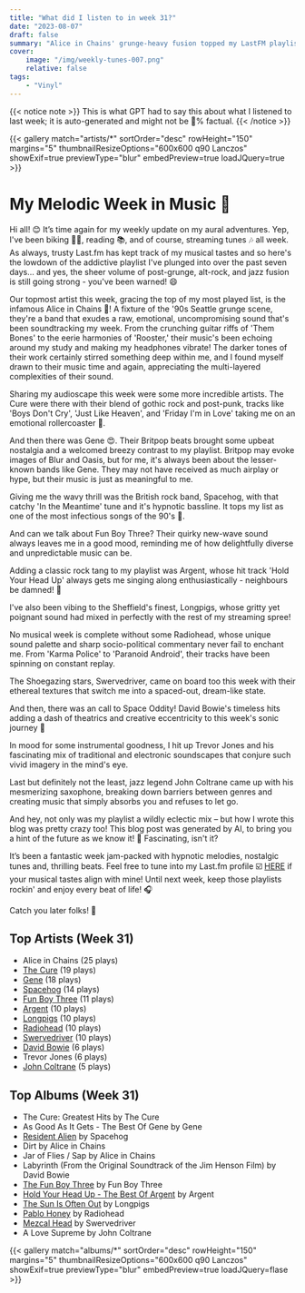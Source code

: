 ```yaml
---
title: "What did I listen to in week 31?"
date: "2023-08-07"
draft: false
summary: "Alice in Chains' grunge-heavy fusion topped my LastFM playlist, with gritty vocals and evocative guitar riffs leading the charge."
cover:
    image: "/img/weekly-tunes-007.png"
    relative: false
tags:
    - "Vinyl"
---
```


{{< notice note >}}
This is what GPT had to say this about what I listened to last week; it is auto-generated and might not be 💯% factual.
{{< /notice >}}

{{< gallery match="artists/*" sortOrder="desc" rowHeight="150" margins="5" thumbnailResizeOptions="600x600 q90 Lanczos" showExif=true previewType="blur" embedPreview=true loadJQuery=true >}}

# My Melodic Week in Music 🎵

Hi all! 😊 It’s time again for my weekly update on my aural adventures. Yep, I've been biking 🚴‍♂️, reading 📚, and of course, streaming tunes 🎶 all week. As always, trusty Last.fm has kept track of my musical tastes and so here's the lowdown of the addictive playlist I've plunged into over the past seven days... and yes, the sheer volume of post-grunge, alt-rock, and jazz fusion is still going strong - you've been warned! 😄

Our topmost artist this week, gracing the top of my most played list, is the infamous Alice in Chains 🎸! A fixture of the '90s Seattle grunge scene, they're a band that exudes a raw, emotional, uncompromising sound that's been soundtracking my week. From the crunching guitar riffs of 'Them Bones' to the eerie harmonies of 'Rooster,' their music's been echoing around my study and making my headphones vibrate! The darker tones of their work certainly stirred something deep within me, and I found myself drawn to their music time and again, appreciating the multi-layered complexities of their sound.

Sharing my audioscape this week were some more incredible artists. The Cure were there with their blend of gothic rock and post-punk, tracks like 'Boys Don't Cry', 'Just Like Heaven', and 'Friday I'm in Love' taking me on an emotional rollercoaster 🎢. 

And then there was Gene 😍. Their Britpop beats brought some upbeat nostalgia and a welcomed breezy contrast to my playlist. Britpop may evoke images of Blur and Oasis, but for me, it's always been about the lesser-known bands like Gene. They may not have received as much airplay or hype, but their music is just as meaningful to me.

Giving me the wavy thrill was the British rock band, Spacehog, with that catchy 'In the Meantime' tune and it's hypnotic bassline. It tops my list as one of the most infectious songs of the 90's 🎉. 

And can we talk about Fun Boy Three? Their quirky new-wave sound always leaves me in a good mood, reminding me of how delightfully diverse and unpredictable music can be. 

Adding a classic rock tang to my playlist was Argent, whose hit track 'Hold Your Head Up' always gets me singing along enthusiastically - neighbours be damned! 🤘

I've also been vibing to the Sheffield's finest, Longpigs, whose gritty yet poignant sound had mixed in perfectly with the rest of my streaming spree!

No musical week is complete without some Radiohead, whose unique sound palette and sharp socio-political commentary never fail to enchant me. From 'Karma Police' to 'Paranoid Android', their tracks have been spinning on constant replay.

The Shoegazing stars, Swervedriver, came on board too this week with their ethereal textures that switch me into a spaced-out, dream-like state.

And then, there was an call to Space Oddity! David Bowie's timeless hits adding a dash of theatrics and creative eccentricity to this week's sonic journey 💫

In mood for some instrumental goodness, I hit up Trevor Jones and his fascinating mix of traditional and electronic soundscapes that conjure such vivid imagery in the mind's eye.

Last but definitely not the least, jazz legend John Coltrane came up with his mesmerizing saxophone, breaking down barriers between genres and creating music that simply absorbs you and refuses to let go.

And hey, not only was my playlist a wildly eclectic mix – but how I wrote this blog was pretty crazy too! This blog post was generated by AI, to bring you a hint of the future as we know it! 🤖 Fascinating, isn't it?

It’s been a fantastic week jam-packed with hypnotic melodies, nostalgic tunes and, thrilling beats. Feel free to tune into my Last.fm profile ☑️ [HERE](https://www.last.fm/user/RussMckendrick) if your musical tastes align with mine! Until next week, keep those playlists rockin' and enjoy every beat of life! 🎧 

Catch you later folks! 🤟

## Top Artists (Week 31)

- Alice in Chains (25 plays)
- [The Cure](https://www.mckendrick.rocks/artist/the-cure/) (19 plays)
- [Gene](https://www.mckendrick.rocks/artist/gene/) (18 plays)
- [Spacehog](https://www.mckendrick.rocks/artist/spacehog/) (14 plays)
- [Fun Boy Three](https://www.mckendrick.rocks/artist/fun-boy-three/) (11 plays)
- [Argent](https://www.mckendrick.rocks/artist/argent/) (10 plays)
- [Longpigs](https://www.mckendrick.rocks/artist/longpigs/) (10 plays)
- [Radiohead](https://www.mckendrick.rocks/artist/radiohead/) (10 plays)
- [Swervedriver](https://www.mckendrick.rocks/artist/swervedriver/) (10 plays)
- [David Bowie](https://www.mckendrick.rocks/artist/david-bowie/) (6 plays)
- Trevor Jones (6 plays)
- [John Coltrane](https://www.mckendrick.rocks/artist/john-coltrane/) (5 plays)


## Top Albums (Week 31)

- The Cure: Greatest Hits by The Cure
- As Good As It Gets - The Best Of Gene by Gene
- [Resident Alien](https://www.mckendrick.rocks/albums/resident-alien-15815605/) by Spacehog
- Dirt by Alice in Chains
- Jar of Flies / Sap by Alice in Chains
- Labyrinth (From the Original Soundtrack of the Jim Henson Film) by David Bowie
- [The Fun Boy Three](https://www.mckendrick.rocks/albums/the-fun-boy-three-27872178/) by Fun Boy Three
- [Hold Your Head Up - The Best Of Argent](https://www.mckendrick.rocks/albums/hold-your-head-up-the-best-of-argent-23925737/) by Argent
- [The Sun Is Often Out](https://www.mckendrick.rocks/albums/the-sun-is-often-out-15537055/) by Longpigs
- [Pablo Honey](https://www.mckendrick.rocks/albums/pablo-honey-8765909/) by Radiohead
- [Mezcal Head](https://www.mckendrick.rocks/albums/mezcal-head-27823374/) by Swervedriver
- A Love Supreme by John Coltrane


{{< gallery match="albums/*" sortOrder="desc" rowHeight="150" margins="5" thumbnailResizeOptions="600x600 q90 Lanczos" showExif=true previewType="blur" embedPreview=true loadJQuery=flase >}}